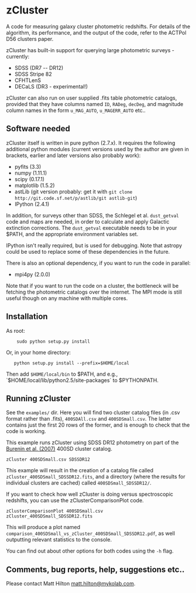 # zCluster

A code for measuring galaxy cluster photometric redshifts. For details of the algorithm, its
performance, and the output of the code, refer to the ACTPol D56 clusters paper.

zCluster has built-in support for querying large photometric surveys - currently:
    
* SDSS (DR7 -- DR12)
* SDSS Stripe 82
* CFHTLenS
* DECaLS (DR3 - experimental!)

zCluster can also run on user supplied .fits table photometric catalogs, provided that they have columns
named `ID`, `RADeg`, `decDeg`, and magnitude column names in the form `u_MAG_AUTO`, `u_MAGERR_AUTO` etc..

## Software needed

zCluster itself is written in pure python (2.7.x). It requires the following additional python modules 
(current versions used by the author are given in brackets, earlier and later versions also probably work):

* pyfits (3.3)
* numpy (1.11.1)
* scipy (0.17.1)
* matplotlib (1.5.2)
* astLib (git version probably: get it with `git clone http://git.code.sf.net/p/astlib/git astlib-git`)
* IPython (2.4.1)

In addition, for surveys other than SDSS, the Schlegel et al. `dust_getval` code and maps are needed, in order
to calculate and apply Galactic extinction corrections. The `dust_getval` executable needs to be in your 
$PATH, and the appropriate environment variables set.

IPython isn't really required, but is used for debugging. Note that astropy could be used to replace some
of these dependencies in the future.

There is also an optional dependency, if you want to run the code in parallel:
    
* mpi4py (2.0.0)

Note that if you want to run the code on a cluster, the bottleneck will be fetching the photometric catalogs
over the internet. The MPI mode is still useful though on any machine with multiple cores.

## Installation

As root:
    
```
    sudo python setup.py install
```

Or, in your home directory:
    
```
   python setup.py install --prefix=$HOME/local
```

Then add `$HOME/local/bin` to $PATH, and e.g., `$HOME/local/lib/python2.5/site-packages` to $PYTHONPATH.

## Running zCluster

See the `examples/` dir. Here you will find two cluster catalog files (in .csv format rather than .fits),
`400SDAll.csv` and `400SDSmall.csv`. The latter contains just the first 20 rows of the former, and is enough
to check that the code is working.

This example runs zCluster using SDSS DR12 photometry on part of the [Burenin et al. (2007)](http://adsabs.harvard.edu/abs/2007ApJS..172..561B) 400SD cluster catalog.

`zCluster 400SDSmall.csv SDSSDR12`

This example will result in the creation of a catalog file called `zCluster_400SDSmall_SDSSDR12.fits`,
and a directory (where the results for individual clusters are cached) called `400SDSmall_SDSSDR12/`.

If you want to check how well zCluster is doing versus spectroscopic redshifts, you can use the
zClusterComparisonPlot code.

`zClusterComparisonPlot 400SDSmall.csv zCluster_400SDSmall_SDSSDR12.fits`

This will produce a plot named `comparison_400SDSmall_vs_zCluster_400SDSmall_SDSSDR12.pdf`, as well
outputting relevant statistics to the console.

You can find out about other options for both codes using the `-h` flag.

## Comments, bug reports, help, suggestions etc..

Please contact Matt Hilton <matt.hilton@mykolab.com>.

